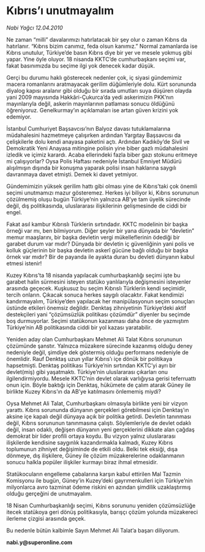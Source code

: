 # Kıbrıs’ı unutmayalım

*Nabi Yağcı 12.04.2010*

<div class="yazi"><p>Ne zaman “milli” davalarımızı hatırlatacak bir şey olur o zaman Kıbrıs da hatırlanır. “Kıbrıs bizim canımız, feda olsun kanımız.” Normal zamanlarda ise Kıbrıs unutulur, Türkiye’de basın Kıbrıs diye bir yer ve mesele yokmuş gibi yapar. Yine öyle oluyor. 18 nisanda KKTC’de cumhurbaşkanı seçimi var, fakat basınımızda bu seçime ilgi yok denecek kadar düşük. </p>
<p>Gerçi bu durumu haklı gösterecek nedenler çok, iç siyasi gündemimiz macera romanlarını aratmayacak gerilim düğümleriyle dolu. Kürt sorununda diyalog kapısı aralanır gibi olduğu bir sırada umutları suya düşüren olayda yani 2009 mayısında Hakkâri-Çukurca’da yedi askerimizin PKK’nın mayınlarıyla değil, askerin mayınlarının patlaması sonucu öldüğünü öğreniyoruz. Genelkurmay’ın açıklamaları ise artan güven krizini yok edemiyor. </p>
<p>İstanbul Cumhuriyet Başsavcısı’nın Balyoz davası tutuklamalarına müdahalesini hazmetmeye çalışırken ardından Yargıtay Başsavcısı da çelişkilerle dolu kendi anayasa paketini açtı. Ardından Kadıköy’de Sivil ve Demokratik Yeni Anayasa mitingine polisin yine biber gazlı müdahalesini izledik ve içimiz karardı. Acaba ellerindeki fazla biber gazı stokunu eritmeye mi çalışıyorlar? Oysa Polis Haftası nedeniyle İstanbul Emniyet Müdürü alışılmışın dışında bir konuşma yaparak polisi insan haklarına saygılı davranmaya davet etmişti. Demek ki davet yetmiyor. </p>
<p>Gündemimizin yüksek gerilim hattı gibi olması yine de Kıbrıs’taki çok önemli seçimi unutmamızı mazur gösteremez. Herkes iyi biliyor ki, Kıbrıs sorununun çözülmemiş oluşu bugün Türkiye’nin yalnızca AB’ye tam üyelik sürecinde değil, dış politikasında, uluslararası ilişkilerinin gelişmesinde de ciddi bir engel. </p>
<p>Fakat asıl kambur Kıbrıslı Türklerin sırtındadır. KKTC modelinin bir başka örneği var mı, ben bilmiyorum. Diğer şeyler bir yana dünyada bir “devletin” memur maaşlarını, bir başka devletin vergi mükelleflerinin ödediği bir garabet durum var mıdır? Dünyada bir devletin iç güvenliğinin yani polis ve kolluk güçlerinin bir başka devletin askerî gücüne bağlı olduğu bir başka örnek var mıdır? Bir de payanda ile ayakta duran bu devleti dünyanın kabul etmesi istenir! </p>
<p>Kuzey Kıbrıs’ta 18 nisanda yapılacak cumhurbaşkanlığı seçimi işte bu garabet halin sürmesini isteyen statüko yanlılarıyla değişmesini isteyenler arasında geçecek. Kuşkusuz bu seçim Kıbrıslı Türklerin kendi seçimidir, tercih onların. Çıkacak sonuca herkes saygılı olacaktır. Fakat kendimizi kandırmayalım, Türkiye’den yapılacak her manipülasyonun seçim sonuçları üstünde etkileri önemsiz değildir. Denktaş zihniyetinin Türkiye’deki aktif destekçileri yani “çözümsüzlük politikası çözümdür” diyenler bu seçimde boş durmuyorlar. Seçimi statükonun kazanması daha önce de yazmıştım Türkiye’nin AB politikasında ciddi bir yol kazası yaratabilir. </p>
<p>Yeniden aday olan Cumhurbaşkanı Mehmet Ali Talat Kıbrıs sorununun çözümünde şanstır. Yalnızca müzakere sürecinde kazanmış olduğu deney nedeniyle değil, şimdiye dek göstermiş olduğu performans nedeniyle de önemlidir. Rauf Denktaş uzun yıllar Kıbrıs’ı içe dönük bir politikaya hapsetmişti. Denktaş politikası Türkiye’nin sırtından KKTC’yi ayrı bir devlet(miş) gibi yaşatmaktı. Türkiye’nin uluslararası çıkarları onu ilgilendirmiyordu. Mesele KKTC’nin devlet olarak varlığıysa gerisi teferruattı onun için. Böyle baktığı için Denktaş, hükümete de çalım atarak Güney ile birlikte Kuzey Kıbrıs’ın da AB’ye katılmasını önlememiş miydi? </p>
<p>Oysa Mehmet Ali Talat, Cumhurbaşkanı olmasıyla birlikte yeni bir vizyon yarattı. Kıbrıs sorununda dünyanın gerçekleri görebilmesi için Denktaş’ın aksine içe kapalı değil dünyaya açık bir politika getirdi. Devletin tanınması değil, Kıbrıs sorununun tanınmasına çalıştı. Söylemleriyle de devlet odaklı değil, insan odaklı, değişen dünyanın yeni gerçeklerini dikkate alan çağdaş demokrat bir lider profili ortaya koydu. Bu vizyon yalnız uluslararası ilişkilerde kendisine saygınlık kazandırmakla kalmadı, Kuzey Kıbrıs toplumunun zihniyet değişiminde de etkili oldu. Belki tek eksiği, dışa dönmeye, dış ilişkilere, Güney ile çözüm müzakerelerine odaklanmanın sonucu halkla popüler ilişkiler kurmayı biraz ihmal etmesidir. </p>
<p>Statükocuların engelleme çabalarına karşın kabul ettirilen Mal Tazmin Komisyonu ile bugün, Güney’in Kuzey’deki gayrımenkulleri için Türkiye’nin milyonlarca avro tazminat ödeme riskini en azından şimdilik uzaklaştırmış olduğu gerçeğini de unutmayalım. </p>
<p>18 Nisan Cumhurbaşkanlığı seçimi, Kıbrıs sorununu yeniden çözümsüzlüğe itecek statükoya geri dönüş politikasıyla, barışçı çözüm yolunda müzakereci ilerleme çizgisi arasında geçek. </p>
<p>Bu nedenle bütün kalbimle Sayın Mehmet Ali Talat’a başarı diliyorum.</p>
<p><b>nabi.y@superonline.com</b></p></div>
